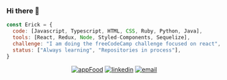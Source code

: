 ### Hi there 👋
```javascript
const Erick = {
  code: [Javascript, Typescript, HTML, CSS, Ruby, Python, Java],
  tools: [React, Redux, Node, Styled-Components, Sequelize],
  challenge: "I am doing the freeCodeCamp challenge focused on react",
  status: ["Always learning", "Repositories in process"],
}
```
<p align="center">
  <a href="https://app-food-gold.vercel.app/"><img src="https://img.icons8.com/color/95/000000/real-food-for-meals.png" alt="appFood"/></a>
  <a href="https://www.linkedin.com/in/erick-ayllon"><img src="https://img.icons8.com/color/96/000000/linkedin.png" alt="linkedin"/></a>
  <a href="mailto:erickayllon@gmail.com"><img src="https://img.icons8.com/color/96/000000/gmail.png" alt="email"/></a>
</p>
